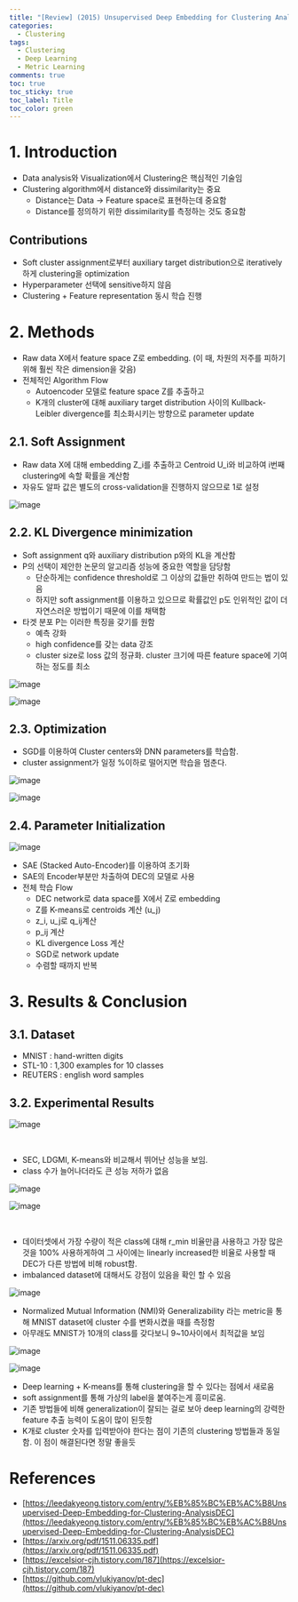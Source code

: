```yaml
---
title: "[Review] (2015) Unsupervised Deep Embedding for Clustering Analysis"
categories:
  - Clustering
tags:
  - Clustering
  - Deep Learning
  - Metric Learning
comments: true
toc: true
toc_sticky: true
toc_label: Title
toc_color: green
---
```


# 1. Introduction

- Data analysis와 Visualization에서 Clustering은 핵심적인 기술임
- Clustering algorithm에서 distance와 dissimilarity는 중요
    - Distance는 Data -> Feature space로 표현하는데 중요함
    - Distance를 정의하기 위한 dissimilarity를 측정하는 것도 중요함

## Contributions

- Soft cluster assignment로부터 auxiliary target distribution으로 iteratively하게 clustering을 optimization
- Hyperparameter 선택에 sensitive하지 않음
- Clustering + Feature representation 동시 학습 진행

# 2. Methods

- Raw data X에서 feature space Z로 embedding. (이 때, 차원의 저주를 피하기 위해 훨씬 작은 dimension을 갖음)
- 전체적인 Algorithm Flow
    - Autoencoder 모델로 feature space Z를 추출하고
    - K개의 cluster에 대해 auxiliary target distribution 사이의 Kullback-Leibler divergence를 최소화시키는 방향으로 parameter update

## 2.1. Soft Assignment

- Raw data X에 대해 embedding Z_i를 추출하고 Centroid U_i와 비교하여 i번째 clustering에 속할 확률을 계산함
- 자유도 알파 값은 별도의 cross-validation을 진행하지 않으므로 1로 설정

![image](/assets/imgs/paper/2015-deep-embedding-clustering/00.png)

## 2.2. KL Divergence minimization

- Soft assignment q와 auxiliary distribution p와의 KL을 계산함
- P의 선택이 제안한 논문의 알고리즘 성능에 중요한 역할을 담당함
    - 단순하게는 confidence threshold로 그 이상의 값들만 취하여 만드는 법이 있음
    - 하지만 soft assignment를 이용하고 있으므로 확률값인 p도 인위적인 값이 더 자연스러운 방법이기 때문에 이를 채택함
- 타겟 분포 P는 이러한 특징을 갖기를 원함
    - 예측 강화
    - high confidence를 갖는 data 강조
    - cluster size로 loss 값의 정규화. cluster 크기에 따른 feature space에 기여하는 정도를 최소
    

![image](/assets/imgs/paper/2015-deep-embedding-clustering/01.png)

![image](/assets/imgs/paper/2015-deep-embedding-clustering/02.png)

## 2.3. Optimization

- SGD를 이용하여 Cluster centers와 DNN parameters를 학습함.
- cluster assignment가 일정 %이하로 떨어지면 학습을 멈춘다.

![image](/assets/imgs/paper/2015-deep-embedding-clustering/03.png)

![image](/assets/imgs/paper/2015-deep-embedding-clustering/04.png)

## 2.4. Parameter Initialization

![image](/assets/imgs/paper/2015-deep-embedding-clustering/05.png)
‌

- SAE (Stacked Auto-Encoder)를 이용하여 초기화
- SAE의 Encoder부분만 차출하여 DEC의 모델로 사용
- 전체 학습 Flow
    - DEC network로 data space를 X에서 Z로 embedding
    - Z를 K-means로 centroids 계산 (u_j)
    - z_i, u_j로 q_ij계산
    - p_ij 계산
    - KL divergence Loss 계산
    - SGD로 network update
    - 수렴할 때까지 반복

# 3. Results & Conclusion

## 3.1. Dataset

- MNIST : hand-written digits
- STL-10 : 1,300 examples for 10 classes
- REUTERS : english word samples

## 3.2. Experimental Results

![image](/assets/imgs/paper/2015-deep-embedding-clustering/06.png)

‌

- SEC, LDGMI, K-means와 비교해서 뛰어난 성능을 보임.
- class 수가 늘어나더라도 큰 성능 저하가 없음

![image](/assets/imgs/paper/2015-deep-embedding-clustering/07.png)

![image](/assets/imgs/paper/2015-deep-embedding-clustering/08.png)

‌

- 데이터셋에서 가장 수량이 적은 class에 대해 r_min 비율만큼 사용하고 가장 많은 것을 100% 사용하게하여 그 사이에는 linearly increased한 비율로 사용할 때 DEC가 다른 방법에 비해 robust함.
- imbalanced dataset에 대해서도 강점이 있음을 확인 할 수 있음

![image](/assets/imgs/paper/2015-deep-embedding-clustering/09.png)


- Normalized Mutual Information (NMI)와 Generalizability 라는 metric을 통해 MNIST dataset에 cluster 수를 변화시켰을 때를 측정함
- 아무래도 MNIST가 10개의 class를 갖다보니 9~10사이에서 최적값을 보임

![image](/assets/imgs/paper/2015-deep-embedding-clustering/10.png)

![image](/assets/imgs/paper/2015-deep-embedding-clustering/11.png)

- Deep learning + K-means를 통해 clustering을 할 수 있다는 점에서 새로움
- soft assignment를 통해 가상의 label을 붙여주는게 흥미로움.
- 기존 방법들에 비해 generalization이 잘되는 걸로 보아 deep learning의 강력한 feature 추출 능력이 도움이 많이 된듯함
- K개로 cluster 숫자를 입력받아야 한다는 점이 기존의 clustering 방법들과 동일함. 이 점이 해결된다면 정말 좋을듯




# References

- [https://leedakyeong.tistory.com/entry/%EB%85%BC%EB%AC%B8Unsupervised-Deep-Embedding-for-Clustering-AnalysisDEC](https://leedakyeong.tistory.com/entry/%EB%85%BC%EB%AC%B8Unsupervised-Deep-Embedding-for-Clustering-AnalysisDEC)
- [https://arxiv.org/pdf/1511.06335.pdf](https://arxiv.org/pdf/1511.06335.pdf)
- [https://excelsior-cjh.tistory.com/187](https://excelsior-cjh.tistory.com/187)
- [https://github.com/vlukiyanov/pt-dec](https://github.com/vlukiyanov/pt-dec)
